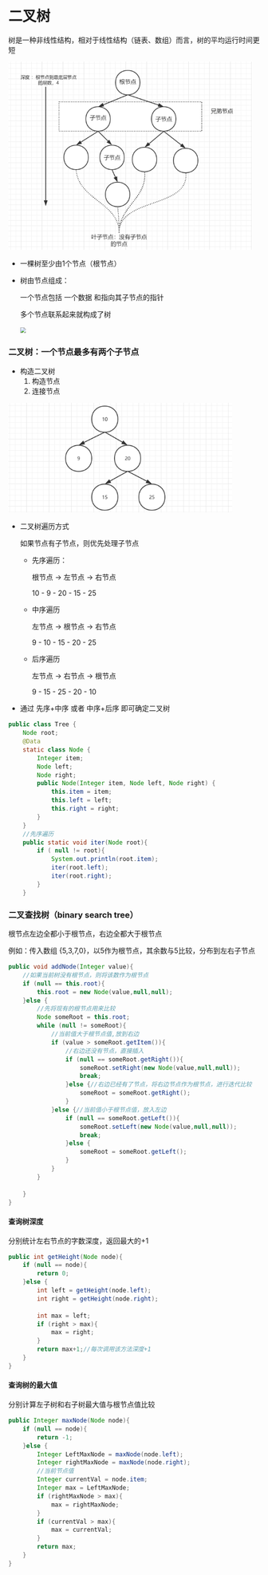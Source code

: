  # 二叉树

 树是一种非线性结构，相对于线性结构（链表、数组）而言，树的平均运行时间更短

<img src="../resources/img/tree.png" style="zoom:70%;" />

* 一棵树至少由1个节点（根节点）

* 树由节点组成：

  一个节点包括 一个数据 和指向其子节点的指针

  多个节点联系起来就构成了树

  <img src="/run/media/jissi/other/data/notebooks/resources/img/node.png" style="zoom: 67%;" />

  

### 二叉树：一个节点最多有两个子节点

* 构造二叉树
  1. 构造节点
  2. 连接节点

<img src="../resources/img/sort.png" style="zoom:75%;" />

* 二叉树遍历方式

  如果节点有子节点，则优先处理子节点

  * 先序遍历：

    根节点 -> 左节点 -> 右节点

    10 - 9 - 20 - 15 - 25

  * 中序遍历

    左节点 -> 根节点 -> 右节点

    9 - 10 - 15 - 20 - 25

  * 后序遍历

    左节点 -> 右节点 -> 根节点

    9 - 15 - 25 - 20 - 10

* 通过 先序+中序  或者 中序+后序 即可确定二叉树

```java
public class Tree {
    Node root;
    @Data
    static class Node {
        Integer item;
        Node left;
        Node right;
        public Node(Integer item, Node left, Node right) {
            this.item = item;
            this.left = left;
            this.right = right;
        }
    }
    //先序遍历
    public static void iter(Node root){
        if ( null != root){
            System.out.println(root.item);
            iter(root.left);
            iter(root.right);
        }
    }
```





### 二叉查找树（binary search tree）

根节点左边全都小于根节点，右边全都大于根节点

例如：传入数组 {5,3,7,0}，以5作为根节点，其余数与5比较，分布到左右子节点

```java
public void addNode(Integer value){
    //如果当前树没有根节点，则将该数作为根节点
    if (null == this.root){
        this.root = new Node(value,null,null);
    }else {
        //先将现有的根节点用来比较
        Node someRoot = this.root;
        while (null != someRoot){
            //当前值大于根节点值,放到右边
            if (value > someRoot.getItem()){
                //右边还没有节点，直接插入
                if (null == someRoot.getRight()){
                    someRoot.setRight(new Node(value,null,null));
                    break;
                }else {//右边已经有了节点，将右边节点作为根节点，进行迭代比较
                    someRoot = someRoot.getRight();
                }
            }else {//当前值小于根节点值，放入左边
                if (null == someRoot.getLeft()){
                    someRoot.setLeft(new Node(value,null,null));
                    break;
                }else {
                    someRoot = someRoot.getLeft();
                }
            }
        }

    }
}
```



#### 查询树深度

分别统计左右节点的字数深度，返回最大的+1

```java
public int getHeight(Node node){
    if (null == node){
        return 0;
    }else {
        int left = getHeight(node.left);
        int right = getHeight(node.right);

        int max = left;
        if (right > max){
            max = right;
        }
        return max+1;//每次调用该方法深度+1
    }
}
```



#### 查询树的最大值

分别计算左子树和右子树最大值与根节点值比较

```java
public Integer maxNode(Node node){
    if (null == node){
        return -1;
    }else {
        Integer LeftMaxNode = maxNode(node.left);
        Integer rightMaxNode = maxNode(node.right);
        //当前节点值
        Integer currentVal = node.item;
        Integer max = LeftMaxNode;
        if (rightMaxNode > max){
            max = rightMaxNode;
        }
        if (currentVal > max){
            max = currentVal;
        }
        return max;
    }
}
```

